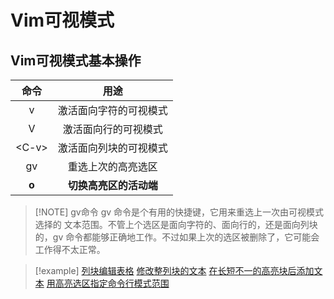 # Vim可视模式

## Vim可视模式基本操作

|   命令   |      用途       |
| :----: | :-----------: |
|   v    |  激活面向字符的可视模式  |
|   V    |  激活面向行的可视模式   |
| \<C-v> |  激活面向列块的可视模式  |
|   gv   |   重选上次的高亮选区   |
| **o**  | **切换高亮区的活动端** |


> [!NOTE] gv命令
> gv 命令是个有用的快捷键，它用来重选上一次由可视模式选择的 文本范围。不管上个选区是面向字符的、面向行的，还是面向列块的，gv 命令都能够正确地工作。不过如果上次的选区被删除了，它可能会工作得不太正常。


> [!example] 
 > [列块编辑表格](files/books/Vim.pdf#page=101&selection=3,3,4,2)
 >[修改整列块的文本](files/books/Vim.pdf#page=104&selection=3,0,3,5)
 > [在长短不一的高亮块后添加文本](files/books/Vim.pdf#page=106&selection=3,0,3,14)
> [用高亮选区指定命令行模式范围](files/books/Vim.pdf#page=116&selection=75,0,75,9)
